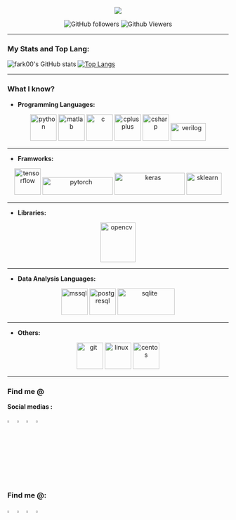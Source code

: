 <p align="center">
<img src="https://github.com/farkoo/farkoo/blob/master/farkooLogo.png">
</p>

<p align="center">
<img alt="GitHub followers" src="https://img.shields.io/github/followers/farkoo?style=flat-square&color=green">
<img alt="Github Viewers" src="https://komarev.com/ghpvc/?username=fark00&style=flat-square&color=red">
</p>
<hr>

### My Stats and Top Lang:
![fark00's GitHub stats](https://github-readme-stats.vercel.app/api?username=farkoo&theme=dracula&show_icons=true&count_private=true)
[![Top Langs](https://github-readme-stats.vercel.app/api/top-langs/?username=farkoo&layout=compact&theme=dracula&show_icons=true&count_private=true)](https://github.com/fark00)

<hr>

### What I know?
* **Programming Languages:**
<p align="center">
<img src="https://img.icons8.com/color/2x/python.png" alt="python" width="60" height="60"/>
<img src="https://img.icons8.com/fluent/2x/matlab.png" alt="matlab" width="60" height="60"/>
<img src="https://img.icons8.com/color/2x/c-programming.png" alt="c" width="60" height="60"/>
<img src="https://img.icons8.com/color/2x/c-plus-plus-logo.png" alt="cplusplus" width="60" height="60"/>
<img src ="https://img.icons8.com/color/2x/c-sharp-logo.png" alt="csharp" width="60" height="60"/>
<img src ="https://upload.wikimedia.org/wikipedia/en/e/ef/SystemVerilog_logo.png" alt="verilog" width="80" height="40"/>
 </p>
<hr>

* **Framworks:**
<p align="center"> 
 <img src="https://cdn.freelogovectors.net/wp-content/uploads/2018/07/tensorflow_logo.png" alt="tensorflow" width="60" height="60"/>
 <img src="https://upload.wikimedia.org/wikipedia/commons/thumb/c/c6/PyTorch_logo_black.svg/488px-PyTorch_logo_black.svg.png" alt="pytorch" width="160" height="40"/>
  <img src="https://keras.io/img/logo.png" alt="keras" width="160" height="50"/>
   <img src="https://upload.wikimedia.org/wikipedia/commons/thumb/0/05/Scikit_learn_logo_small.svg/260px-Scikit_learn_logo_small.svg.png" alt="sklearn" width="80" height="50"/>
</p>
<hr>

* **Libraries:**
<p align="center">
   <img src="https://upload.wikimedia.org/wikipedia/commons/thumb/3/32/OpenCV_Logo_with_text_svg_version.svg/180px-OpenCV_Logo_with_text_svg_version.svg.png" alt="opencv" width="80" height="90"/>
</p>
<hr>

* **Data Analysis Languages:**
<p align="center">
<img src="https://image.flaticon.com/icons/png/128/2772/2772128.png" alt="mssql" width="60" height="60"/>
<img src="https://img.icons8.com/color/2x/postgreesql.png" alt="postgresql" width="60" height="60"/>
<img src="https://upload.wikimedia.org/wikipedia/commons/thumb/3/38/SQLite370.svg/382px-SQLite370.svg.png" alt="sqlite" width="130" height="60"/>
</p>
<hr>

* **Others:**
<p align="center">

<img src="https://img.icons8.com/clouds/2x/github.png" alt="git" width="60" height="60"/>
<img src="https://img.icons8.com/color/2x/linux.png" alt="linux" width="60" height="60"/>
<img src="https://seeklogo.com/images/C/centos-logo-494F57D973-seeklogo.com.png" alt="centos" width="60" height="60"/>

 
</p>

<hr>

### Find me @
<p><b>Social medias :</b></p>

<p align="center">

[<img src="https://img.icons8.com/color/48/000000/linkedin.png" width="3.5%"/>](https://linkedin.com/in/farzanehkoohestani/)
[<img src="https://image.flaticon.com/icons/png/128/2111/2111463.png" width="3.5%"/>](https://instagram.com/farzaneh_koohestani)
[<img src="https://image.flaticon.com/icons/png/128/2111/2111646.png" width="3.5%"/>](https://t.me/farzaneh_koohestani)
[<img src="https://image.flaticon.com/icons/png/128/145/145812.png" width="3.5%"/>](https://twitter.com/farkoo78)

</p>

### Find me @:

<p align="center"> 

 [<img src="https://img.icons8.com/color/48/000000/linkedin.png" width="3.5%"/>](https://linkedin.com/in/farzanehkoohestani/)
 [<img src="https://image.flaticon.com/icons/png/128/2111/2111463.png" width="3.5%"/>](https://instagram.com/farzaneh_koohestani)
 [<img src="https://image.flaticon.com/icons/png/128/2111/2111646.png" width="3.5%"/>](https://t.me/farzaneh_koohestani)
 [<img src="https://image.flaticon.com/icons/png/128/145/145812.png" width="3.5%"/>](https://twitter.com/farkoo78)

</p>

<!--
<img src="https://img.icons8.com/fluent/2x/laravel.png" alt="laravel" width="40" height="40"/>
<img src="https://image.flaticon.com/icons/png/128/919/919830.png" alt="php" width="40" height="40"/>
<img src="https://img.icons8.com/color/2x/html-5.png" alt="html" width="40" height="40"/>
<img src="https://img.icons8.com/color/2x/css3.png" alt="css" width="40" height="40"/>
<img src="https://img.icons8.com/color/2x/bootstrap.png" alt="bootstrap" width="40" height="40"/>
<img src="https://img.icons8.com/fluent/2x/mysql-logo.png" alt="mysql" width="40" height="40"/>
<img src="https://image.flaticon.com/icons/png/128/2772/2772128.png" alt="mssql" width="40" height="40"/>

</p>
-->




<!--
### Find me @
<p><b>Social medias :</b></p>

<p align="center">

[<img src="https://img.icons8.com/color/48/000000/linkedin.png" width="3.5%"/>](https://linkedin.com/in/farzanehkoohestani/)
[<img src="https://image.flaticon.com/icons/png/128/2111/2111463.png" width="3.5%"/>](https://instagram.com/farzaneh_koohestani)
[<img src="https://image.flaticon.com/icons/png/128/2111/2111646.png" width="3.5%"/>](https://t.me/farzaneh_koohestani)

</p>

<hr>

My [<img src="https://image.flaticon.com/icons/png/128/732/732200.png" width="3.5%"/>](https://github.com/farkoo/farkoo) address: farzanehkoohestani2000@gmail.com
-->
<!--
**fark00/fark00** is a ✨ _special_ ✨ repository because its `README.md` (this file) appears on your GitHub profile.

Here are some ideas to get you started:

- 🔭 I’m currently working on ...
- 🌱 I’m currently learning ...
- 👯 I’m looking to collaborate on ...
- 🤔 I’m looking for help with ...
- 💬 Ask me about ...
- 📫 How to reach me: ...
- 😄 Pronouns: ...
- ⚡ Fun fact: ...
-->
